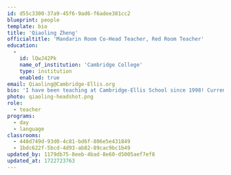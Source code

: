 ```yaml
---
id: d55c3300-37a9-45f6-9ad6-f6adee381cc2
blueprint: people
template: bio
title: 'Qiaoling Zheng'
officialtitle: 'Mandarin Room Co-Head Teacher, Red Room Teacher'
education:
  -
    id: lQwJ42Pk
    name_of_institution: 'Cambridge College'
    type: institution
    enabled: true
email: Qiaoling@Cambridge-Ellis.org
bio: 'I have been teaching at Cambridge-Ellis School since 1998! Currently, I work both as a teacher in the Red Room and co-head teacher in the Mandarin Blue Room. I love working with both young toddlers and older preschoolers and school-age children. Throughout my 26 years at CES, I have shared my Chinese culture, language, celebrations, and traditions with children across the school to foster a sense of appreciation and curiosity. I encourage them to develop a global mindset and an understanding of the wider world.'
photo: qiaoling-headshot.png
role:
  - teacher
programs:
  - day
  - language
classrooms:
  - 448d749d-93d0-4c81-bd6f-806e5e431849
  - 1bdc622f-5bcd-4d93-ab82-89cac9bc1b49
updated_by: 1179db75-8eeb-4bad-8e60-d5005aef7ef8
updated_at: 1722723763
---
```

